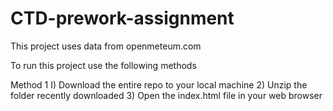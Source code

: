 # CTD-prework-assignment

This project uses data from openmeteum.com

To run this project use the following methods

Method 1
I) Download the entire repo to your local machine
2) Unzip the folder recently downloaded
3) Open the index.html file in your web browser
